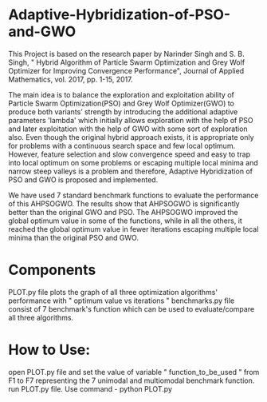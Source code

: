 # Adaptive-Hybridization-of-PSO-and-GWO
This Project is based on the research paper by Narinder Singh and S. B. Singh, " Hybrid Algorithm of Particle Swarm Optimization and Grey Wolf Optimizer for Improving Convergence Performance", Journal of Applied Mathematics, vol. 2017, pp. 1-15, 2017.  

The main idea is to balance the exploration and exploitation ability of Particle Swarm Optimization(PSO) and Grey Wolf Optimizer(GWO) to produce both variants’ strength by introducing the additional adaptive parameters 'lambda' which initially allows exploration with the help of PSO and later exploitation with the help of GWO with some sort of exploration also. Even though the original hybrid approach exists, it is appropriate only for problems with a continuous search space and few local optimum. However, feature selection and slow convergence speed and easy to trap into local optimum on some problems or escaping multiple local minima and narrow steep valleys is a problem and therefore, Adaptive Hybridization of PSO and GWO is proposed and implemented.  

We have used 7 standard benchmark functions to evaluate the performance of this AHPSOGWO. The results show that AHPSOGWO is significantly better than the original GWO and PSO. The AHPSOGWO improved the global optimum value in some of the functions, while in all the others, it reached the global optimum value in fewer iterations escaping multiple local minima than the original PSO and GWO.
# Components
PLOT.py file plots the graph of all three optimization algorithms' performance with " optimum value vs iterations " benchmarks.py file consist of 7 benchmark's function which can be used to evaluate/compare all three algorithms.
# How to Use:
open PLOT.py file and set the value of variable " function_to_be_used " from F1 to F7 representing the 7 unimodal and multiomodal benchmark function.  
run PLOT.py file. Use command - python PLOT.py

